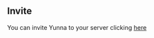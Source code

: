Invite
------------
You can invite Yunna to your server clicking [here]( https://hungry-thompson-93444d.netlify.com/)

